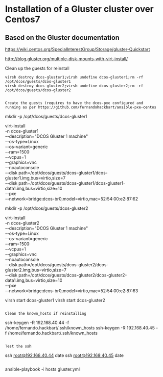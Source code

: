 # Installation of a Gluster cluster over Centos7 


## Based on the Gluster documentation

https://wiki.centos.org/SpecialInterestGroup/Storage/gluster-Quickstart

http://blog.gluster.org/multiple-disk-mounts-with-virt-install/

Clean up the guests for reinstall
```
virsh destroy dcos-gluster1;virsh undefine dcos-gluster1;rm -rf /opt/dcos/guests/dcos-gluster1
virsh destroy dcos-gluster2;virsh undefine dcos-gluster2;rm -rf /opt/dcos/guests/dcos-gluster2


Create the guests (requires to have the dcos-pxe configured and running as per https://github.com/fernandohackbart/ansible-pxe-centos
```
mkdir -p /opt/dcos/guests/dcos-gluster1

virt-install \
 -n dcos-gluster1 \
 --description="DCOS Gluster 1 machine" \
 --os-type=Linux \
 --os-variant=generic \
 --ram=1500 \
 --vcpus=1 \
 --graphics=vnc \
 --noautoconsole \
 --disk path=/opt/dcos/guests/dcos-gluster1/dcos-gluster1.img,bus=virtio,size=7 \
 --disk path=/opt/dcos/guests/dcos-gluster1/dcos-gluster1-data1.img,bus=virtio,size=10 \
 --pxe \
 --network=bridge:dcos-br0,model=virtio,mac=52:54:00:e2:87:62

mkdir -p /opt/dcos/guests/dcos-gluster2

virt-install \
 -n dcos-gluster2 \
 --description="DCOS Gluster 1 machine" \
 --os-type=Linux \
 --os-variant=generic \
 --ram=1500 \
 --vcpus=1 \
 --graphics=vnc \
 --noautoconsole \
 --disk path=/opt/dcos/guests/dcos-gluster2/dcos-gluster2.img,bus=virtio,size=7 \
 --disk path=/opt/dcos/guests/dcos-gluster2/dcos-gluster2-data1.img,bus=virtio,size=10 \
 --pxe \
 --network=bridge:dcos-br0,model=virtio,mac=52:54:00:e2:87:63

virsh start dcos-gluster1
virsh start dcos-gluster2
```

Clean the known_hosts if reinstalling
```
ssh-keygen -R 192.168.40.44 -f /home/fernando.hackbart/.ssh/known_hosts
ssh-keygen -R 192.168.40.45 -f /home/fernando.hackbart/.ssh/known_hosts
```

Test the ssh
```
ssh root@192.168.40.44 date
ssh root@192.168.40.45 date
```

```
ansible-playbook -i hosts gluster.yml
```